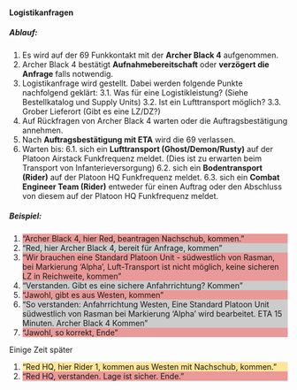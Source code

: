 #### Logistikanfragen

##### Ablauf:

1. Es wird auf der 69 Funkkontakt mit der **Archer Black 4** aufgenommen.
2. Archer Black 4 bestätigt **Aufnahmebereitschaft** oder **verzögert die Anfrage** falls
notwendig.
3. Logistikanfrage wird gestellt. Dabei werden folgende Punkte nachfolgend geklärt:
    3.1. Was für eine Logistikleistung? (Siehe Bestellkatalog und Supply Units)
    3.2. Ist ein Lufttransport möglich?
    3.3. Grober Lieferort (Gibt es eine LZ/DZ?)
4. Auf Rückfragen von Archer Black 4 warten oder die Auftragsbestätigung annehmen.
5. Nach **Auftragsbestätigung mit ETA** wird die 69 verlassen.
6. Warten bis:
    6.1. sich ein **Lufttransport (Ghost/Demon/Rusty)** auf der Platoon Airstack Funkfrequenz meldet. (Dies ist zu erwarten beim Transport von Infanterieversorgung)
    6.2. sich ein **Bodentransport (Rider)** auf der Platoon HQ Funkfrequenz meldet.
    6.3. sich ein **Combat Engineer Team (Rider)** entweder für einen Auftrag oder den Abschluss von diesem auf der Platoon HQ Funkfrequenz meldet.

##### Beispiel:

<style>
.logistic-request-example-request li:nth-child(odd) {  background-color: #ea9999; }
.logistic-request-example-request li:nth-child(even) {  background-color: #cccccc; }
</style>

<div markdown="1" class="logistic-request-example-request">

1. “Archer Black 4, hier Red, beantragen Nachschub, kommen.”
2. “Red, hier Archer Black 4, bereit für Anfrage, kommen”
3. “Wir brauchen eine Standard Platoon Unit - südwestlich von Rasman, bei Markierung
‘Alpha’, Luft-Transport ist nicht möglich, keine sicheren LZ in Reichweite, kommen”
4. “Verstanden. Gibt es eine sichere Anfahrrichtung? Kommen”
5. “Jawohl, gibt es aus Westen, kommen”
6. “So verstanden: Anfahrrichtung Westen, Eine Standard Platoon Unit südwestlich von Rasman bei Markierung ‘Alpha’ wird bearbeitet. ETA 15 Minuten. Archer Black 4 Kommen”
7. “Jawohl, so korrekt, Ende”

</div>

<style>
.logistic-request-example-delivery-arrival li:nth-child(odd) {  background-color: #ffe599; }
.logistic-request-example-delivery-arrival li:nth-child(even) {  background-color: #ea9999; }
</style>

Einige Zeit später

<div markdown="1" class="logistic-request-example-delivery-arrival">

1. “Red HQ, hier Rider 1, kommen aus Westen mit Nachschub, kommen.”
2. “Red HQ, verstanden. Lage ist sicher. Ende.”

</div>
